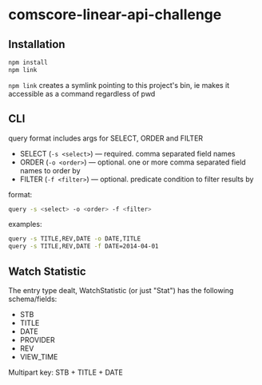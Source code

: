 # comscore-linear-api-challenge

## Installation

```sh
npm install
npm link
```

`npm link` creates a symlink pointing to this project's bin, ie makes it accessible as a command regardless of pwd

## CLI

query format includes args for SELECT, ORDER and FILTER

- SELECT (`-s <select>`) &mdash; required. comma separated field names
- ORDER (`-o <order>`) &mdash; optional. one or more comma separated field names to order by
- FILTER (`-f <filter>`) &mdash; optional. predicate condition to filter results by

format:

```sh
query -s <select> -o <order> -f <filter>
```

examples:

```sh
query -s TITLE,REV,DATE -o DATE,TITLE
query -s TITLE,REV,DATE -f DATE=2014-04-01
```

## Watch Statistic

The entry type dealt, WatchStatistic (or just "Stat") has the following schema/fields:

- STB
- TITLE
- DATE
- PROVIDER
- REV
- VIEW_TIME

Multipart key: STB + TITLE + DATE